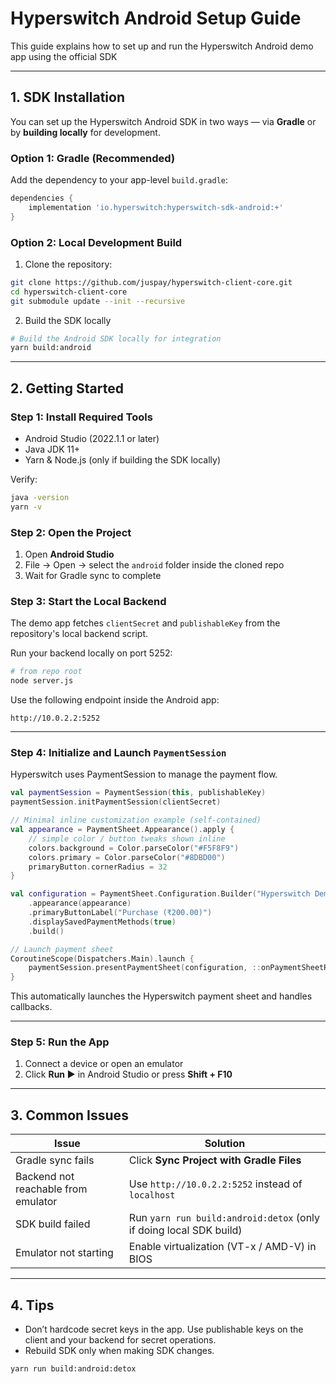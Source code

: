 # Hyperswitch Android Setup Guide

This guide explains how to set up and run the Hyperswitch Android demo app using the official SDK

---

## 1. SDK Installation

You can set up the Hyperswitch Android SDK in two ways — via **Gradle** or by **building locally** for development.

### Option 1: Gradle (Recommended)

Add the dependency to your app-level `build.gradle`:

```gradle
dependencies {
    implementation 'io.hyperswitch:hyperswitch-sdk-android:+'
}
```

### Option 2: Local Development Build

1. Clone the repository:

```bash
git clone https://github.com/juspay/hyperswitch-client-core.git
cd hyperswitch-client-core
git submodule update --init --recursive
```

2. Build the SDK locally

```bash
# Build the Android SDK locally for integration
yarn build:android
```
---

## 2. Getting Started

### Step 1: Install Required Tools

- Android Studio (2022.1.1 or later)
- Java JDK 11+
- Yarn & Node.js (only if building the SDK locally)

Verify:
```bash
java -version
yarn -v
```

### Step 2: Open the Project

1. Open **Android Studio**  
2. File → Open → select the `android` folder inside the cloned repo  
3. Wait for Gradle sync to complete

### Step 3: Start the Local Backend

The demo app fetches `clientSecret` and `publishableKey` from the repository's local backend script.

Run your backend locally on port 5252:

```bash
# from repo root
node server.js
```

Use the following endpoint inside the Android app:
```
http://10.0.2.2:5252
```

---

### Step 4: Initialize and Launch `PaymentSession`

Hyperswitch uses PaymentSession to manage the payment flow.

```kotlin
val paymentSession = PaymentSession(this, publishableKey)
paymentSession.initPaymentSession(clientSecret)

// Minimal inline customization example (self-contained)
val appearance = PaymentSheet.Appearance().apply {
    // simple color / button tweaks shown inline
    colors.background = Color.parseColor("#F5F8F9")
    colors.primary = Color.parseColor("#8DBD00")
    primaryButton.cornerRadius = 32
}

val configuration = PaymentSheet.Configuration.Builder("Hyperswitch Demo")
    .appearance(appearance)
    .primaryButtonLabel("Purchase (₹200.00)")
    .displaySavedPaymentMethods(true)
    .build()

// Launch payment sheet
CoroutineScope(Dispatchers.Main).launch {
    paymentSession.presentPaymentSheet(configuration, ::onPaymentSheetResult)
}
```
This automatically launches the Hyperswitch payment sheet and handles callbacks.

---

### Step 5: Run the App

1. Connect a device or open an emulator  
2. Click **Run ▶️** in Android Studio or press **Shift + F10**

---

## 3. Common Issues

| Issue | Solution |
|---|---|
| Gradle sync fails | Click **Sync Project with Gradle Files** |
| Backend not reachable from emulator | Use `http://10.0.2.2:5252` instead of `localhost` |
| SDK build failed | Run `yarn run build:android:detox` (only if doing local SDK build) |
| Emulator not starting | Enable virtualization (VT-x / AMD-V) in BIOS |

---

## 4. Tips

- Don’t hardcode secret keys in the app. Use publishable keys on the client and your backend for secret operations.
- Rebuild SDK only when making SDK changes.
```bash
yarn run build:android:detox
```